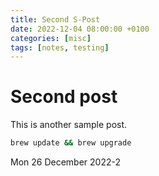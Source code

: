 ```yaml
---
title: Second S-Post
date: 2022-12-04 08:00:00 +0100
categories: [misc]
tags: [notes, testing]
---
```


# Second post

This is another sample post.

```bash
brew update && brew upgrade
```

Mon 26 December 2022-2
